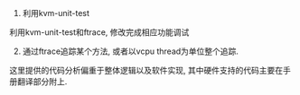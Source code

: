 
1. 利用kvm-unit-test

利用kvm-unit-test和ftrace, 修改完成相应功能调试

2. 通过ftrace追踪某个方法, 或者以vcpu thread为单位整个追踪.

这里提供的代码分析偏重于整体逻辑以及软件实现, 其中硬件支持的代码主要在手册翻译部分附上.